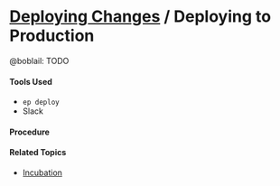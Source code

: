 # [Deploying Changes](../deploying_changes.md) / Deploying to Production


@boblail: TODO


#### Tools Used

 - `ep deploy`
 - Slack

#### Procedure

#### Related Topics

 - [Incubation](../planning_releases/incubation.md)
